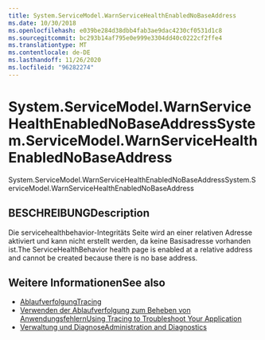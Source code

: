 ```yaml
---
title: System.ServiceModel.WarnServiceHealthEnabledNoBaseAddress
ms.date: 10/30/2018
ms.openlocfilehash: e039be284d38dbb4fab3ae9dac4230cf0531d1c8
ms.sourcegitcommit: bc293b14af795e0e999e3304dd40c0222cf2ffe4
ms.translationtype: MT
ms.contentlocale: de-DE
ms.lasthandoff: 11/26/2020
ms.locfileid: "96282274"
---
```

# <a name="systemservicemodelwarnservicehealthenablednobaseaddress"></a><span data-ttu-id="682f6-102">System.ServiceModel.WarnServiceHealthEnabledNoBaseAddress</span><span class="sxs-lookup"><span data-stu-id="682f6-102">System.ServiceModel.WarnServiceHealthEnabledNoBaseAddress</span></span>

<span data-ttu-id="682f6-103">System.ServiceModel.WarnServiceHealthEnabledNoBaseAddress</span><span class="sxs-lookup"><span data-stu-id="682f6-103">System.ServiceModel.WarnServiceHealthEnabledNoBaseAddress</span></span>  
  
## <a name="description"></a><span data-ttu-id="682f6-104">BESCHREIBUNG</span><span class="sxs-lookup"><span data-stu-id="682f6-104">Description</span></span>  

 <span data-ttu-id="682f6-105">Die servicehealthbehavior-Integritäts Seite wird an einer relativen Adresse aktiviert und kann nicht erstellt werden, da keine Basisadresse vorhanden ist.</span><span class="sxs-lookup"><span data-stu-id="682f6-105">The ServiceHealthBehavior health page is enabled at a relative address and cannot be created because there is no base address.</span></span>  
  
## <a name="see-also"></a><span data-ttu-id="682f6-106">Weitere Informationen</span><span class="sxs-lookup"><span data-stu-id="682f6-106">See also</span></span>

- [<span data-ttu-id="682f6-107">Ablaufverfolgung</span><span class="sxs-lookup"><span data-stu-id="682f6-107">Tracing</span></span>](index.md)
- [<span data-ttu-id="682f6-108">Verwenden der Ablaufverfolgung zum Beheben von Anwendungsfehlern</span><span class="sxs-lookup"><span data-stu-id="682f6-108">Using Tracing to Troubleshoot Your Application</span></span>](using-tracing-to-troubleshoot-your-application.md)
- [<span data-ttu-id="682f6-109">Verwaltung und Diagnose</span><span class="sxs-lookup"><span data-stu-id="682f6-109">Administration and Diagnostics</span></span>](../index.md)
